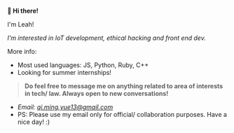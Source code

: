  **👋 Hi there!** 

I'm Leah!

*I’m interested in IoT development, ethical hacking and front end dev.* 

More info:

- Most used languages: JS, Python, Ruby, C++
- Looking for summer internships!


> **Do feel free to message me on anything related to area of interests in tech/ law. Always open to new conversations!**

- *Email: qi.ming.yue13@gmail.com*
- PS: Please use my email only for official/ collaboration purposes. Have a nice day! :)


<!---
leah-never-knows/leah-never-knows is a ✨ special ✨ repository because its `README.md` (this file) appears on your GitHub profile.
You can click the Preview link to take a look at your changes.
--->
